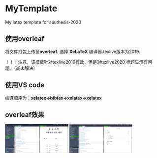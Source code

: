 # MyTemplate
My latex template for seuthesis-2020

## 使用overleaf
将文件打包上传至**overleaf**. 选择 **XeLaTeX** 编译器.texlive版本为2019.

！！！注意，该模板针对texlive2019有效，但是对texlive2020 标题显示有问题。（尚未解决）

## 使用VS code

编译顺序为：**xelatex->bibtex->xelatex->xelatex**

## overleaf效果

<img src="figs/demo.png" style="zoom:20%"/>

<img src="figs/demo1.png" style="zoom:20%"/>